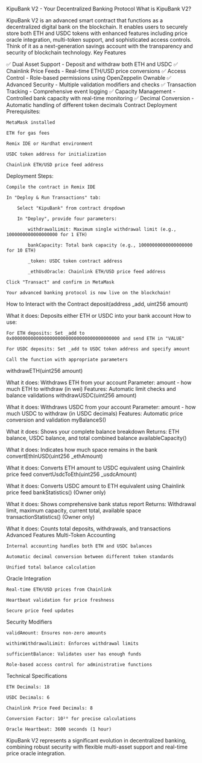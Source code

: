 KipuBank V2 - Your Decentralized Banking Protocol
What is KipuBank V2?

KipuBank V2 is an advanced smart contract that functions as a decentralized digital bank on the blockchain. It enables users to securely store both ETH and USDC tokens with enhanced features including price oracle integration, multi-token support, and sophisticated access controls. Think of it as a next-generation savings account with the transparency and security of blockchain technology.
Key Features

✅ Dual Asset Support - Deposit and withdraw both ETH and USDC
✅ Chainlink Price Feeds - Real-time ETH/USD price conversions
✅ Access Control - Role-based permissions using OpenZeppelin Ownable
✅ Advanced Security - Multiple validation modifiers and checks
✅ Transaction Tracking - Comprehensive event logging
✅ Capacity Management - Controlled bank capacity with real-time monitoring
✅ Decimal Conversion - Automatic handling of different token decimals
Contract Deployment
Prerequisites:

    MetaMask installed

    ETH for gas fees

    Remix IDE or Hardhat environment

    USDC token address for initialization

    Chainlink ETH/USD price feed address

Deployment Steps:

    Compile the contract in Remix IDE

    In "Deploy & Run Transactions" tab:

        Select "KipuBank" from contract dropdown

        In "Deploy", provide four parameters:

            withdrawalLimit: Maximum single withdrawal limit (e.g., 1000000000000000000 for 1 ETH)

            bankCapacity: Total bank capacity (e.g., 10000000000000000000 for 10 ETH)

            _token: USDC token contract address

            _ethUsdOracle: Chainlink ETH/USD price feed address

    Click "Transact" and confirm in MetaMask

    Your advanced banking protocol is now live on the blockchain!

How to Interact with the Contract
deposit(address _add, uint256 amount)

What it does: Deposits either ETH or USDC into your bank account
How to use:

    For ETH deposits: Set _add to 0x0000000000000000000000000000000000000000 and send ETH in "VALUE"

    For USDC deposits: Set _add to USDC token address and specify amount

    Call the function with appropriate parameters

withdrawETH(uint256 amount)

What it does: Withdraws ETH from your account
Parameter: amount - how much ETH to withdraw (in wei)
Features: Automatic limit checks and balance validations
withdrawUSDC(uint256 amount)

What it does: Withdraws USDC from your account
Parameter: amount - how much USDC to withdraw (in USDC decimals)
Features: Automatic price conversion and validation
myBalanceS()

What it does: Shows your complete balance breakdown
Returns: ETH balance, USDC balance, and total combined balance
availableCapacity()

What it does: Indicates how much space remains in the bank
convertEthInUSD(uint256 _ethAmount)

What it does: Converts ETH amount to USDC equivalent using Chainlink price feed
convertUsdcToEth(uint256 _usdcAmount)

What it does: Converts USDC amount to ETH equivalent using Chainlink price feed
bankStatistics() (Owner only)

What it does: Shows comprehensive bank status report
Returns: Withdrawal limit, maximum capacity, current total, available space
transactionStatistics() (Owner only)

What it does: Counts total deposits, withdrawals, and transactions
Advanced Features
Multi-Token Accounting

    Internal accounting handles both ETH and USDC balances

    Automatic decimal conversion between different token standards

    Unified total balance calculation

Oracle Integration

    Real-time ETH/USD prices from Chainlink

    Heartbeat validation for price freshness

    Secure price feed updates

Security Modifiers

    validAmount: Ensures non-zero amounts

    withinWithdrawalLimit: Enforces withdrawal limits

    sufficientBalance: Validates user has enough funds

    Role-based access control for administrative functions

Technical Specifications

    ETH Decimals: 18

    USDC Decimals: 6

    Chainlink Price Feed Decimals: 8

    Conversion Factor: 10²⁰ for precise calculations

    Oracle Heartbeat: 3600 seconds (1 hour)

KipuBank V2 represents a significant evolution in decentralized banking, combining robust security with flexible multi-asset support and real-time price oracle integration.
